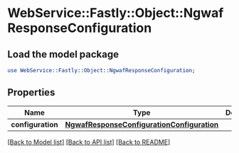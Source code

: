 # WebService::Fastly::Object::NgwafResponseConfiguration

## Load the model package
```perl
use WebService::Fastly::Object::NgwafResponseConfiguration;
```

## Properties
Name | Type | Description | Notes
------------ | ------------- | ------------- | -------------
**configuration** | [**NgwafResponseConfigurationConfiguration**](NgwafResponseConfigurationConfiguration.md) |  | [optional] 

[[Back to Model list]](../README.md#documentation-for-models) [[Back to API list]](../README.md#documentation-for-api-endpoints) [[Back to README]](../README.md)



